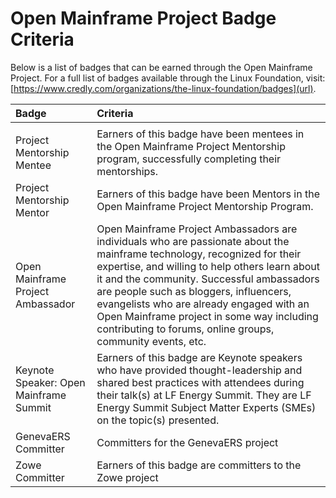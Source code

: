 # Open Mainframe Project Badge Criteria

Below is a list of badges that can be earned through the Open Mainframe Project. For a full list of badges available through the Linux Foundation, visit: [https://www.credly.com/organizations/the-linux-foundation/badges](url).

| Badge   | Criteria |
|:----------|:----------|
| |   
| Project Mentorship Mentee   | Earners of this badge have been mentees in the Open Mainframe Project Mentorship program, successfully completing their mentorships.   |
| Project Mentorship Mentor    | Earners of this badge have been Mentors in the Open Mainframe Project Mentorship Program.    |
| Open Mainframe Project Ambassador    | Open Mainframe Project Ambassadors are individuals who are passionate about the mainframe technology, recognized for their expertise, and willing to help others learn about it and the community. Successful ambassadors are people such as bloggers, influencers, evangelists who are already engaged with an Open Mainframe project in some way including contributing to forums, online groups, community events, etc.    |
| Keynote Speaker: Open Mainframe Summit    | Earners of this badge are Keynote speakers who have provided thought-leadership and shared best practices with attendees during their talk(s) at LF Energy Summit. They are LF Energy Summit Subject Matter Experts (SMEs) on the topic(s) presented.   |
| GenevaERS Committer    | Committers for the GenevaERS project    |
| Zowe Committer    | Earners of this badge are committers to the Zowe project    |
